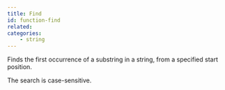 ```yaml
---
title: Find
id: function-find
related:
categories:
    - string
---
```


Finds the first occurrence of a substring in a string, from a specified start position. 

The search is case-sensitive.
